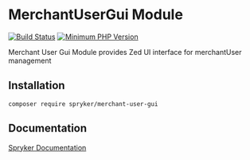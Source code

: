# MerchantUserGui Module
[![Build Status](https://travis-ci.org/spryker/merchant-user-gui.svg)](https://travis-ci.org/spryker/merchant-user-gui)
[![Minimum PHP Version](https://img.shields.io/badge/php-%3E%3D%207.2-8892BF.svg)](https://php.net/)

Merchant User Gui Module provides Zed UI interface for merchantUser management

## Installation

```
composer require spryker/merchant-user-gui
```

## Documentation

[Spryker Documentation](https://academy.spryker.com/developing_with_spryker/module_guide/modules.html)
